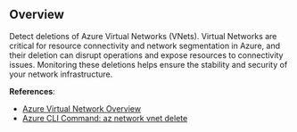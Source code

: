 ## Overview

Detect deletions of Azure Virtual Networks (VNets). Virtual Networks are critical for resource connectivity and network segmentation in Azure, and their deletion can disrupt operations and expose resources to connectivity issues. Monitoring these deletions helps ensure the stability and security of your network infrastructure.

**References**:
- [Azure Virtual Network Overview](https://learn.microsoft.com/en-us/azure/virtual-network/virtual-networks-overview)
- [Azure CLI Command: az network vnet delete](https://learn.microsoft.com/en-us/cli/azure/network/vnet?view=azure-cli-latest#az-network-vnet-delete)
